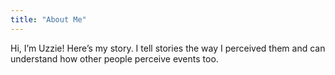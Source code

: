 ```yaml
---
title: "About Me"
---
```

Hi, I’m Uzzie! Here’s my story. I tell stories the way I perceived them and can understand how other people perceive events too.
